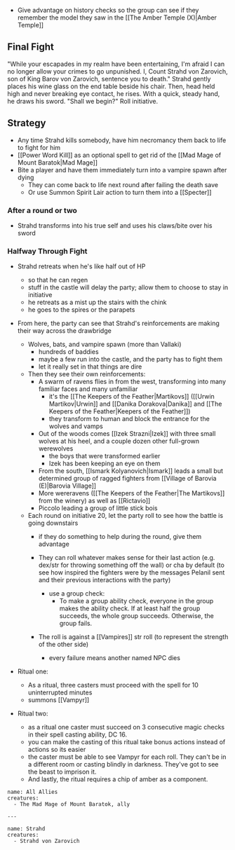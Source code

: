 
- Give advantage on history checks so the group can see if they remember the model they saw in the [[The Amber Temple (X)|Amber Temple]]

## Final Fight

"While your escapades in my realm have been entertaining, I'm afraid I can no longer allow your crimes to go unpunished. I, Count Strahd von Zarovich, son of King Barov von Zarovich, sentence you to death." Strahd gently places his wine glass on the end table beside his chair. Then, head held high and never breaking eye contact, he rises. With a quick, steady hand, he draws his sword. "Shall we begin?" Roll initiative.

## Strategy

- Any time Strahd kills somebody, have him necromancy them back to life to fight for him
- [[Power Word Kill]] as an optional spell to get rid of the [[Mad Mage of Mount Baratok|Mad Mage]]
- Bite a player and have them immediately turn into a vampire spawn after dying
	- They can come back to life next round after failing the death save
	- Or use Summon Spirit Lair action to turn them into a [[Specter]]

### After a round or two

- Strahd transforms into his true self and uses his claws/bite over his sword
### Halfway Through Fight

- Strahd retreats when he's like half out of HP
	- so that he can regen
	- stuff in the castle will delay the party; allow them to choose to stay in initiative
	- he retreats as a mist up the stairs with the chink
	- he goes to the spires or the parapets
- From here, the party can see that Strahd's reinforcements are making their way across the drawbridge
	- Wolves, bats, and vampire spawn (more than Vallaki)
		- hundreds of baddies
		- maybe a few run into the castle, and the party has to fight them
		- let it really set in that things are dire
	- Then they see their own reinforcements:
		- A swarm of ravens flies in from the west, transforming into many familiar faces and many unfamiliar
			- it's the [[The Keepers of the Feather|Martikovs]] ([[Urwin Martikov|Urwin]] and [[Danika Dorakova|Danika]]  and [[The Keepers of the Feather|Keepers of the Feather]])
			- they transform to human and block the entrance for the wolves and vamps
		- Out of the woods comes [[Izek Strazni|Izek]] with three small wolves at his heel, and a couple dozen other full-grown werewolves
			- the boys that were transformed earlier
			- Izek has been keeping an eye on them
		- From the south, [[Ismark Kolyanovich|Ismark]] leads a small but determined group of ragged fighters from [[Village of Barovia (E)|Barovia Village]]
		- More wereravens ([[The Keepers of the Feather|The Martikovs]] from the winery) as well as [[Rictavio]]
		- Piccolo leading a group of little stick bois
	- Each round on initiative 20, let the party roll to see how the battle is going downstairs
		- if they do something to help during the round, give them advantage
		- They can roll whatever makes sense for their last action (e.g. dex/str for throwing something off the wall) or cha by default (to see how inspired the fighters were by the messages Pelanil sent and their previous interactions with the party)
			- use a group check:
				- To make a group ability check, everyone in the group makes the ability check. If at least half the group succeeds, the whole group succeeds. Otherwise, the group fails.

		- The roll is against a [[Vampires]] str roll (to represent the strength of the other side)
			- every failure means another named NPC dies

- Ritual one:
	- As a ritual, three casters must proceed with the spell for 10 uninterrupted minutes
	- summons [[Vampyr]]
- Ritual two:
	- as a ritual one caster must succeed on 3 consecutive magic checks in their spell casting ability, DC 16.
	- you can make the casting of this ritual take bonus actions instead of actions so its easier
	- the caster must be able to see Vampyr for each roll. They can't be in a different room or casting blindly in darkness. They've got to see the beast to imprison it.
	- And lastly, the ritual requires a chip of amber as a component.



```encounter-table
name: All Allies
creatures:
  - The Mad Mage of Mount Baratok, ally

---
  
name: Strahd
creatures:
  - Strahd von Zarovich
```
